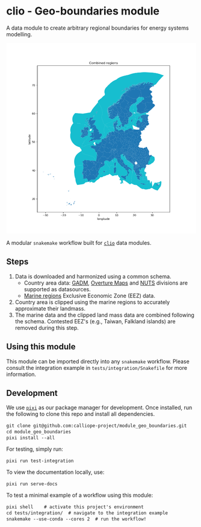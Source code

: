 # clio - Geo-boundaries module

A data module to create arbitrary regional boundaries for energy systems modelling.

![Example of European shapes](./docs/europe_example.png)

A modular `snakemake` workflow built for [`clio`](https://clio.readthedocs.io/) data modules.

## Steps

1. Data is downloaded and harmonized using a common schema.
    - Country area data: [GADM](https://gadm.org/), [Overture Maps](https://overturemaps.org/) and [NUTS](https://ec.europa.eu/eurostat/web/gisco/geodata/statistical-units/territorial-units-statistics) divisions are supported as datasources.
    - [Marine regions](https://www.marineregions.org/) Exclusive Economic Zone (EEZ) data.
2. Country area is clipped using the marine regions to accurately approximate their landmass.
3. The marine data and the clipped land mass data are combined following the schema.
Contested EEZ's (e.g., Taiwan, Falkland islands) are removed during this step.

## Using this module

This module can be imported directly into any `snakemake` workflow.
Please consult the integration example in `tests/integration/Snakefile` for more information.

## Development

We use [`pixi`](https://pixi.sh/) as our package manager for development.
Once installed, run the following to clone this repo and install all dependencies.

```shell
git clone git@github.com:calliope-project/module_geo_boundaries.git
cd module_geo_boundaries
pixi install --all
```

For testing, simply run:

```shell
pixi run test-integration
```

To view the documentation locally, use:

```shell
pixi run serve-docs
```

To test a minimal example of a workflow using this module:

```shell
pixi shell    # activate this project's environment
cd tests/integration/  # navigate to the integration example
snakemake --use-conda --cores 2  # run the workflow!
```
